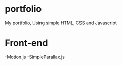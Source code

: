 # portfolio
My portfolio,
Using simple HTML, CSS and Javascript

Front-end
========
-Motion.js
-SimpleParallax.js